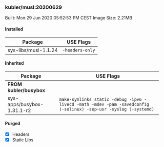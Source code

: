 ### kubler/musl:20200629

Built: Mon 29 Jun 2020 05:52:53 PM CEST
Image Size: 2.21MB

#### Installed
Package | USE Flags
--------|----------
sys-libs/musl-1.1.24 | `-headers-only`
#### Inherited
Package | USE Flags
--------|----------
**FROM kubler/busybox** |
sys-apps/busybox-1.31.1-r2 | `make-symlinks static -debug -ipv6 -livecd -math -mdev -pam -savedconfig (-selinux) -sep-usr -syslog (-systemd)`

#### Purged
- [x] Headers
- [x] Static Libs
